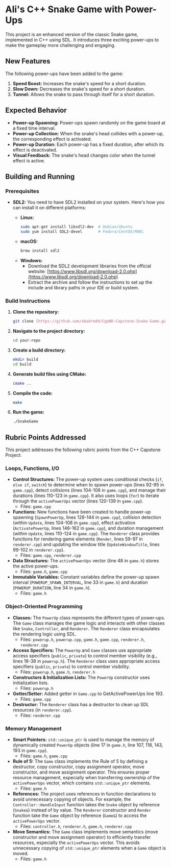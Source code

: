 # Ali's C++ Snake Game with Power-Ups

This project is an enhanced version of the classic Snake game, implemented in C++ using SDL. It introduces three exciting power-ups to make the gameplay more challenging and engaging.

## New Features

The following power-ups have been added to the game:

1.  **Speed Boost:** Increases the snake's speed for a short duration.
2.  **Slow Down:** Decreases the snake's speed for a short duration.
3.  **Tunnel:** Allows the snake to pass through itself for a short duration.

## Expected Behavior

*   **Power-up Spawning:** Power-ups spawn randomly on the game board at a fixed time interval.
*   **Power-up Collection:** When the snake's head collides with a power-up, the corresponding effect is activated.
*   **Power-up Duration:** Each power-up has a fixed duration, after which its effect is deactivated.
*   **Visual Feedback:** The snake's head changes color when the tunnel effect is active.

## Building and Running

### Prerequisites

*   **SDL2:** You need to have SDL2 installed on your system. Here's how you can install it on different platforms:

    *   **Linux:**
        ```bash
        sudo apt-get install libsdl2-dev  # Debian/Ubuntu
        sudo yum install SDL2-devel       # Fedora/CentOS/RHEL
        ```
    *   **macOS:**
        ```bash
        brew install sdl2
        ```
    *   **Windows:**
        *   Download the SDL2 development libraries from the official website: [https://www.libsdl.org/download-2.0.php](https://www.libsdl.org/download-2.0.php)
        *   Extract the archive and follow the instructions to set up the include and library paths in your IDE or build system.

### Build Instructions

1.  **Clone the repository:**
    ```bash
    git clone [https://github.com/abadredd/CppND-Capstone-Snake-Game.git]([https://github.com/your-username/your-repo.git](https://github.com/abadredd/CppND-Capstone-Snake-Game.git))
    ```
2.  **Navigate to the project directory:**
    ```bash
    cd your-repo
    ```
3.  **Create a build directory:**
    ```bash
    mkdir build
    cd build
    ```
4.  **Generate build files using CMake:**
    ```bash
    cmake ..
    ```
5.  **Compile the code:**
    ```bash
    make
    ```
6.  **Run the game:**
    ```bash
    ./SnakeGame
    ```

## Rubric Points Addressed

This project addresses the following rubric points from the C++ Capstone Project:

### Loops, Functions, I/O

*   **Control Structures:** The power-up system uses conditional checks (`if`, `else if`, `switch`) to determine when to spawn power-ups (lines 92-95 in `game.cpp`), detect collisions (lines 104-108 in `game.cpp`), and manage their durations (lines 110-123 in `game.cpp`). It also uses loops (`for`) to iterate through the `activePowerUps` vector (lines 120-139 in `game.cpp`).
    *   Files: `game.cpp`
*   **Functions:** New functions have been created to handle power-up spawning (`SpawnPowerUp`, lines 128-144 in `game.cpp`), collision detection (within `Update`, lines 104-108 in `game.cpp`), effect activation (`ActivatePowerUp`, lines 146-162 in `game.cpp`), and duration management (within `Update`, lines 110-124 in `game.cpp`). The `Renderer` class provides functions for rendering game elements (`Render`, lines 59-97 in `renderer.cpp`) and updating the window title (`UpdateWindowTitle`, lines 99-102 in `renderer.cpp`).
    *   Files: `game.cpp`, `renderer.cpp`
*   **Data Structures:** The `activePowerUps` vector (line 48 in `game.h`) stores the active power-ups.
    *   Files: `game.h`, `game.cpp`
*   **Immutable Variables:** Constant variables define the power-up spawn interval (`POWERUP_SPAWN_INTERVAL`, line 33 in `game.h`) and duration (`POWERUP_DURATION`, line 34 in `game.h`).
    *   Files: `game.h`

### Object-Oriented Programming

*   **Classes:** The `PowerUp` class represents the different types of power-ups. The `Game` class manages the game logic and interacts with other classes like `Snake`, `Controller`, and `Renderer`. The `Renderer` class encapsulates the rendering logic using SDL.
    *   Files: `powerup.h`, `powerup.cpp`, `game.h`, `game.cpp`, `renderer.h`, `renderer.cpp`
*   **Access Specifiers:** The `PowerUp` and `Game` classes use appropriate access specifiers (`public`, `private`) to control member visibility (e.g., lines 18-38 in `powerup.h`). The `Renderer` class uses appropriate access specifiers (`public`, `private`) to control member visibility.
    *   Files: `powerup.h`, `game.h`, `renderer.h`
*   **Constructors & Initialization Lists:** The `PowerUp` constructor uses initialization lists. 
    *   Files: `powerup.h`
*   **Getter/Setter:** Added getter in  `Game.cpp` to GetActivePowerUps line 193. 
    *   Files: `game.cpp`
*   **Destructor:** The `Renderer` class has a destructor to clean up SDL resources (in `renderer.cpp`).
    *   Files: `renderer.cpp`

### Memory Management

*   **Smart Pointers:** `std::unique_ptr` is used to manage the memory of dynamically created `PowerUp` objects (line 17 in `game.h`, line 107, 118, 143, 193 in `game.cpp`).
    *   Files: `game.h`, `game.cpp`
*   **Rule of 5:** The `Game` class implements the Rule of 5 by defining a destructor, copy constructor, copy assignment operator, move constructor, and move assignment operator. This ensures proper resource management, especially when transferring ownership of the `activePowerUps` vector, which contains `std::unique_ptr` elements.
    *   Files: `game.h`
*   **References:** The project uses references in function declarations to avoid unnecessary copying of objects. For example, the `Controller::HandleInput` function takes the `Snake` object by reference (`Snake&`) instead of by value. The `Renderer` constructor and `Render` function take the `Game` object by reference (`Game&`) to access the `activePowerUps` vector.
    *   Files: `controller.h`, `renderer.h`, `game.h`, `renderer.cpp` 
*   **Move Semantics:** The `Game` class implements move semantics (move constructor and move assignment operator) to efficiently transfer resources, especially the `activePowerUps` vector. This avoids unnecessary copying of `std::unique_ptr` elements when a `Game` object is moved.
    *   Files: `game.h`

